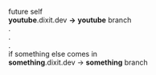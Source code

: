 future self<br>
**youtube**.dixit.dev **->** **youtube** branch<br>
.<br>
.<br>
.<br>
if something else comes in<br>
**something**.dixit.dev -> **something** branch<br>
